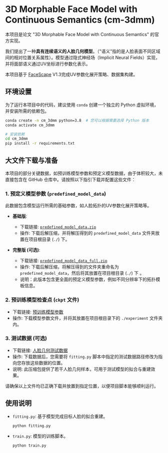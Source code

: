 # 3D Morphable Face Model with Continuous Semantics (cm-3dmm)

本项目是论文 "3D Morphable Face Model with Continuous Semantics" 的官方实现。

我们提出了一种**具有连续语义的人脸几何模型**。（"语义"指的是人脸表面不同区域间的相对位置关系属性）。模型通过隐式神经场（Implicit Neural Fields）实现，并将面部语义通过UV坐标进行参数化表示。

本项目基于 [FaceScape](https://github.com/zhuhao-nju/facescape) V1.3完成UV参数化展开策略、数据集构建。

## 环境设置

为了运行本项目中的代码，建议使用 `conda` 创建一个独立的 Python 虚拟环境，并安装所需的依赖包。

```bash
conda create -n cm_3dmm python=3.8  # 您可以根据需要选择 Python 版本
conda activate cm_3dmm

# 安装依赖
cd cm_3dmm
pip install -r requirements.txt
```

## 大文件下载与准备

本项目的部分关键数据，如预训练模型参数和预定义模型数据，由于体积较大，未直接包含在 GitHub 仓库中。请按照以下指引下载并配置这些文件：

### 1. 预定义模型参数 (`predefined_model_data`)

此数据包含模型运行所需的基础参数，如人脸拓扑的UV参数化展开策略等。

*   **基础版**:
    *   下载链接: [`predefined_model_data.zip`](https://drive.google.com/file/d/1UVLFCwMb1DuzahQM7N1Zdqz_JdOVs-9A/view?usp=sharing)
    *   操作: 下载后解压缩，并将解压得到的 `predefined_model_data` 文件夹放置在项目根目录 (`./`) 下。

*   **完整版 (可选)**:
    *   下载链接: [`predefined_model_data_full.zip`](https://drive.google.com/file/d/1LtOn7myqAwv4JNnttvzT_YUWhHvS59YO/view?usp=drive_link)
    *   操作: 下载后解压缩，将解压得到的文件夹重命名为 `predefined_model_data`，然后将其放置在项目根目录 (`./`) 下 。
    *   说明：此版本包含更全面的预定义模型参数，例如不同分辨率下的拓扑模板信息。

### 2. 预训练模型检查点 (`ckpt` 文件)

*   下载链接: [预训练模型参数](https://drive.google.com/file/d/170XwMnFHaYupLElHCZtYVbDTdXW3Mh-h/view?usp=drive_link)
*   操作: 下载模型参数文件，并将其放置在项目根目录下的 `./experiment` 文件夹内。

### 3. 测试数据 (可选)

*   下载链接: [人脸几何测试数据](https://drive.google.com/file/d/1_3JsWNfugkX_iF1L81vBw0hoFrN8b7FR/view?usp=sharing)
*   操作: 下载数据后，您需要将 `fitting.py` 脚本中指定的测试数据路径修改为指向您存放这些数据的位置。
*   说明: 此压缩包提供了若干人脸几何样本，可用于测试模型的拟合与重建效果。

请确保以上文件均已正确下载并放置到指定位置，以便项目脚本能够顺利运行。


## 使用说明
- `fitting.py`: 基于模型完成目标人脸的拟合重建。
  ```bash
  python fitting.py
  ```
  
- `train.py`: 模型的训练脚本。
  ```bash
  python train.py
  ```


